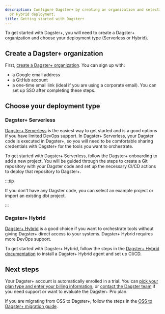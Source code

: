 ```yaml
---
description: Configure Dagster+ by creating an organization and selecting Serverless
  or Hybrid deployment.
title: Getting started with Dagster+
---
```

To get started with Dagster+, you will need to create a Dagster+ organization and choose your deployment type (Serverless or Hybrid).

## Create a Dagster+ organization

First, [create a Dagster+ organization](https://dagster.plus/signup). You can sign up with:

- a Google email address
- a GitHub account
- a one-time email link (ideal if you are using a corporate email). You can set up SSO after completing these steps.

## Choose your deployment type

### Dagster+ Serverless

[Dagster+ Serverless](/dagster-plus/deployment/deployment-types/serverless) is the easiest way to get started and is a good options if you have limited DevOps support. In Dagster+ Serverless, your Dagster code is executed in Dagster+, so you will need to be comfortable sharing credentials with Dagster+ for the tools you want to orchestrate.

To get started with Dagster+ Serverless, follow the Dagster+ onboarding to add a new project. You will be guided through the steps to create a Git repository with your Dagster code and set up the necessary CI/CD actions to deploy that repository to Dagster+.

:::tip

If you don't have any Dagster code, you can select an example project or import an existing dbt project.

:::

### Dagster+ Hybrid

[Dagster+ Hybrid](/dagster-plus/deployment/deployment-types/hybrid) is a good choice if you want to orchestrate tools without giving Dagster+ direct access to your systems. Dagster+ Hybrid requires more DevOps support.

To get started with Dagster+ Hybrid, follow the steps in the [Dagster+ Hybrid documentation](/dagster-plus/deployment/deployment-types/hybrid/) to install a Dagster+ Hybrid agent and set up CI/CD.

## Next steps

Your Dagster+ account is automatically enrolled in a trial. You can [pick your plan type and enter your billing information](/dagster-plus/deployment/management/settings/dagster-plus-settings), or [contact the Dagster team](https://dagster.io/contact) if you need support or want to evaluate the Dagster+ Pro plan.

If you are migrating from OSS to Dagster+, follow the steps in the [OSS to Dagster+ migration guide](/guides/migrate/oss-to-dagster-plus).
